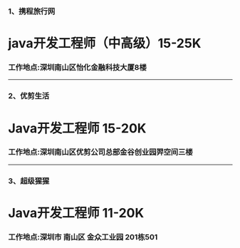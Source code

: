 ### 1、携程旅行网

# java开发工程师（中高级）15-25K

### 工作地点:深圳南山区怡化金融科技大厦8楼

---

### 2、优剪生活

# Java开发工程师 15-20K

### 工作地点:深圳南山区优剪公司总部金谷创业园羿空间三楼

---

### 3、超级猩猩

# Java开发工程师 11-20K

### 工作地点:深圳市 南山区 金众工业园 201栋501



